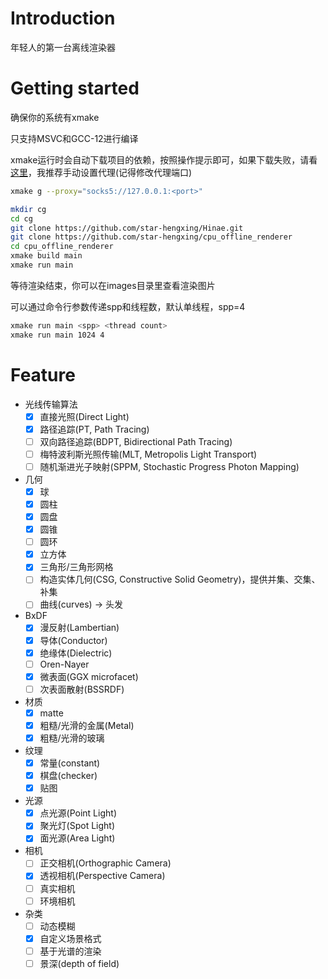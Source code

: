 # Introduction

年轻人的第一台离线渲染器

# Getting started

确保你的系统有xmake

只支持MSVC和GCC-12进行编译

xmake运行时会自动下载项目的依赖，按照操作提示即可，如果下载失败，请看[这里](https://xmake.io/#/zh-cn/package/remote_package?id=%e8%bf%9c%e7%a8%8b%e5%8c%85%e4%b8%8b%e8%bd%bd%e4%bc%98%e5%8c%96)，我推荐手动设置代理(记得修改代理端口)
```bash
xmake g --proxy="socks5://127.0.0.1:<port>"
```

```bash
mkdir cg
cd cg
git clone https://github.com/star-hengxing/Hinae.git
git clone https://github.com/star-hengxing/cpu_offline_renderer
cd cpu_offline_renderer
xmake build main
xmake run main
```

等待渲染结束，你可以在images目录里查看渲染图片

可以通过命令行参数传递spp和线程数，默认单线程，spp=4

```bash
xmake run main <spp> <thread count>
xmake run main 1024 4
```

# Feature

* 光线传输算法
    - [x] 直接光照(Direct Light)
    - [x] 路径追踪(PT, Path Tracing)
    - [ ] 双向路径追踪(BDPT, Bidirectional Path Tracing)
    - [ ] 梅特波利斯光照传输(MLT, Metropolis Light Transport)
    - [ ] 随机渐进光子映射(SPPM, Stochastic Progress Photon Mapping)

* 几何
    - [x] 球
    - [x] 圆柱
    - [x] 圆盘
    - [x] 圆锥
    - [ ] 圆环
    - [x] 立方体
    - [x] 三角形/三角形网格
    - [ ] 构造实体几何(CSG, Constructive Solid Geometry)，提供并集、交集、补集
    - [ ] 曲线(curves) -> 头发

* BxDF
    - [x] 漫反射(Lambertian)
    - [x] 导体(Conductor)
    - [x] 绝缘体(Dielectric)
    - [ ] Oren-Nayer
    - [x] 微表面(GGX microfacet)
    - [ ] 次表面散射(BSSRDF)

* 材质
    - [x] matte
    - [x] 粗糙/光滑的金属(Metal)
    - [x] 粗糙/光滑的玻璃

* 纹理
    - [x] 常量(constant)
    - [x] 棋盘(checker)
    - [x] 贴图

* 光源
    - [x] 点光源(Point Light)
    - [x] 聚光灯(Spot Light)
    - [x] 面光源(Area Light)

* 相机
    - [ ] 正交相机(Orthographic Camera)
    - [x] 透视相机(Perspective Camera)
    - [ ] 真实相机
    - [ ] 环境相机

* 杂类
    - [ ] 动态模糊
    - [x] 自定义场景格式
    - [ ] 基于光谱的渲染
    - [ ] 景深(depth of field)
